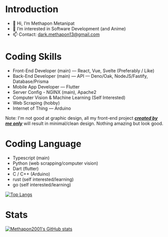 # Introduction

- 👋 Hi, I’m Methapon Metanipat
- 👀 I’m interested in Software Development (and Anime)
- 📫 Contact: dark.methapon13@gmail.com

# Coding Skills
- Front-End Developer (main) — React, Vue, Svelte (Preferably / Like)
- Back-End Developer (main) — API — Deno/Oak, NodeJS/Fastify, Database/Prisma
- Mobile App Developer — Flutter
- Server Config - NGINX (main), Apache2
- Computer Vision & Machine Learning (Self Interested)
- Web Scraping (hobby)
- Internet of Thing — Arduino

Note: I'm not good at graphic design, all my front-end project <ins>***created by me only***</ins> will result in minimal/clean design. Nothing amazing but look good.

# Coding Language
- Typescript (main)
- Python (web scrapping/computer vision)
- Dart (flutter)
- C / C++ (Arduino)
- rust (self interested/learning)
- go (self interested/learning)

[![Top Langs](https://github-readme-stats.vercel.app/api/top-langs/?username=methapon2001&theme=tokyonight&layout=compact&langs_count=10)](https://github.com/anuraghazra/github-readme-stats)

# Stats
[![Methapon2001's GitHub stats](https://github-readme-stats.vercel.app/api?username=methapon2001&theme=tokyonight)](https://github.com/anuraghazra/github-readme-stats)
<!---
Methapon2001/Methapon2001 is a ✨ special ✨ repository because its `README.md` (this file) appears on your GitHub profile.
You can click the Preview link to take a look at your changes.
--->
